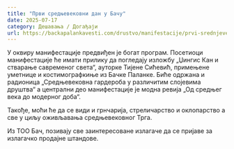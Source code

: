 ```yaml
---
title: "Први средњевековни дан у Бачу"
date: 2025-07-17
category: Дешавања / Догађаји
url: https://backapalankavesti.com/drustvo/manifestacije/prvi-srednjevekovni-dan-u-bacu/
---
```


У оквиру манифестације предвиђен је богат програм. Посетиоци манифестације ће имати прилику да погледају изложбу „Џингис Кан и стварање савременог света“, ауторке Тијене Сићевић, примењене уметнице и костимографкиње из Бачке Паланке. Биће одржана и радионица „Средњевековна гардероба у различитим слојевима друштва“ а централни део манифестације је модна ревија „Од средњег века до модерног доба“.

Такође, моћи ће да се види и грнчарија, стреличарство и оклопарство а све у циљу оживљавања средњевековног Трга.

Из ТОО Бач, позивају све заинтересоване излагаче да се пријаве за излагачко продајне штандове.
